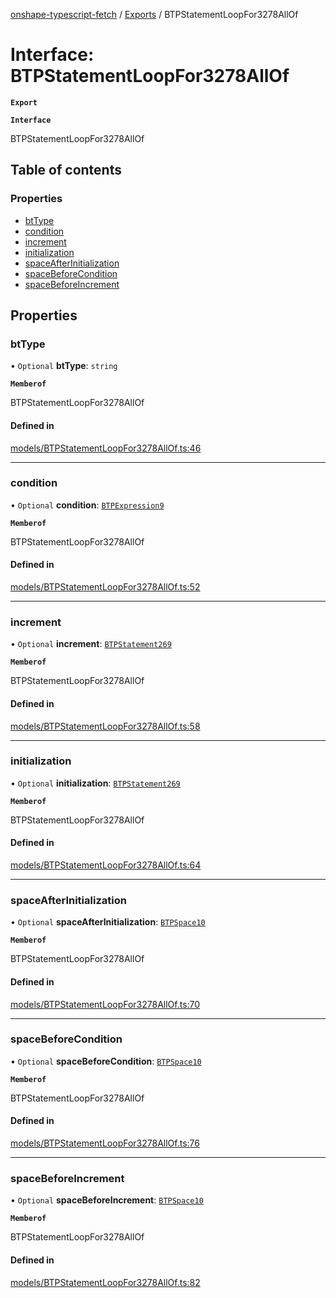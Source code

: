 [onshape-typescript-fetch](../README.md) / [Exports](../modules.md) / BTPStatementLoopFor3278AllOf

# Interface: BTPStatementLoopFor3278AllOf

**`Export`**

**`Interface`**

BTPStatementLoopFor3278AllOf

## Table of contents

### Properties

- [btType](BTPStatementLoopFor3278AllOf.md#bttype)
- [condition](BTPStatementLoopFor3278AllOf.md#condition)
- [increment](BTPStatementLoopFor3278AllOf.md#increment)
- [initialization](BTPStatementLoopFor3278AllOf.md#initialization)
- [spaceAfterInitialization](BTPStatementLoopFor3278AllOf.md#spaceafterinitialization)
- [spaceBeforeCondition](BTPStatementLoopFor3278AllOf.md#spacebeforecondition)
- [spaceBeforeIncrement](BTPStatementLoopFor3278AllOf.md#spacebeforeincrement)

## Properties

### btType

• `Optional` **btType**: `string`

**`Memberof`**

BTPStatementLoopFor3278AllOf

#### Defined in

[models/BTPStatementLoopFor3278AllOf.ts:46](https://github.com/toebes/onshape-typescript-fetch/blob/3e11ae1/models/BTPStatementLoopFor3278AllOf.ts#L46)

___

### condition

• `Optional` **condition**: [`BTPExpression9`](BTPExpression9.md)

**`Memberof`**

BTPStatementLoopFor3278AllOf

#### Defined in

[models/BTPStatementLoopFor3278AllOf.ts:52](https://github.com/toebes/onshape-typescript-fetch/blob/3e11ae1/models/BTPStatementLoopFor3278AllOf.ts#L52)

___

### increment

• `Optional` **increment**: [`BTPStatement269`](BTPStatement269.md)

**`Memberof`**

BTPStatementLoopFor3278AllOf

#### Defined in

[models/BTPStatementLoopFor3278AllOf.ts:58](https://github.com/toebes/onshape-typescript-fetch/blob/3e11ae1/models/BTPStatementLoopFor3278AllOf.ts#L58)

___

### initialization

• `Optional` **initialization**: [`BTPStatement269`](BTPStatement269.md)

**`Memberof`**

BTPStatementLoopFor3278AllOf

#### Defined in

[models/BTPStatementLoopFor3278AllOf.ts:64](https://github.com/toebes/onshape-typescript-fetch/blob/3e11ae1/models/BTPStatementLoopFor3278AllOf.ts#L64)

___

### spaceAfterInitialization

• `Optional` **spaceAfterInitialization**: [`BTPSpace10`](BTPSpace10.md)

**`Memberof`**

BTPStatementLoopFor3278AllOf

#### Defined in

[models/BTPStatementLoopFor3278AllOf.ts:70](https://github.com/toebes/onshape-typescript-fetch/blob/3e11ae1/models/BTPStatementLoopFor3278AllOf.ts#L70)

___

### spaceBeforeCondition

• `Optional` **spaceBeforeCondition**: [`BTPSpace10`](BTPSpace10.md)

**`Memberof`**

BTPStatementLoopFor3278AllOf

#### Defined in

[models/BTPStatementLoopFor3278AllOf.ts:76](https://github.com/toebes/onshape-typescript-fetch/blob/3e11ae1/models/BTPStatementLoopFor3278AllOf.ts#L76)

___

### spaceBeforeIncrement

• `Optional` **spaceBeforeIncrement**: [`BTPSpace10`](BTPSpace10.md)

**`Memberof`**

BTPStatementLoopFor3278AllOf

#### Defined in

[models/BTPStatementLoopFor3278AllOf.ts:82](https://github.com/toebes/onshape-typescript-fetch/blob/3e11ae1/models/BTPStatementLoopFor3278AllOf.ts#L82)
